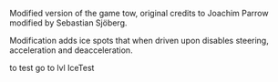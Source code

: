 Modified version of the game tow, original credits to Joachim Parrow
modified by Sebastian Sjöberg.

Modification adds ice spots that when driven upon disables steering, acceleration and deacceleration.

to test go to lvl IceTest